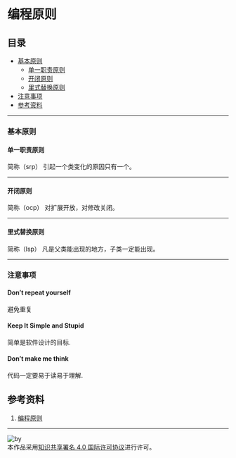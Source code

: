 # 编程原则
## 目录
+ [基本原则](https://github.com/person-0/note/blob/master/%E7%90%86%E5%BF%B5/Principle.md#基本原则)
  - [单一职责原则](https://github.com/person-0/note/blob/master/%E7%90%86%E5%BF%B5/Principle.md#单一职责原则)
  - [开闭原则](https://github.com/person-0/note/blob/master/%E7%90%86%E5%BF%B5/Principle.md#开闭原则)
  - [里式替换原则](https://github.com/person-0/note/blob/master/%E7%90%86%E5%BF%B5/Principle.md#里式替换原则)
+ [注意事项](https://github.com/person-0/note/blob/master/%E7%90%86%E5%BF%B5/Principle.md#注意事项)
+ [参考资料](https://github.com/person-0/note/blob/master/%E7%90%86%E5%BF%B5/Principle.md#参考资料)
***
### 基本原则
#### 单一职责原则
简称（srp）
引起一个类变化的原因只有一个。
***
#### 开闭原则
简称（ocp）
对扩展开放，对修改关闭。
***
#### 里式替换原则
简称（lsp）
凡是父类能出现的地方，子类一定能出现。
***
### 注意事项
#### Don’t repeat yourself
避免重复
#### Keep It Simple and Stupid
简单是软件设计的目标.
#### Don’t make me think
代码一定要易于读易于理解.
## 参考资料
1. [编程原则](https://jingyan.baidu.com/article/75ab0bcbfb2670d6864db219.html)
***
![by](https://licensebuttons.net/l/by/4.0/88x31.png)  
本作品采用<a rel="license" href="https://creativecommons.org/licenses/by/4.0/">知识共享署名 4.0 国际许可协议</a>进行许可。

